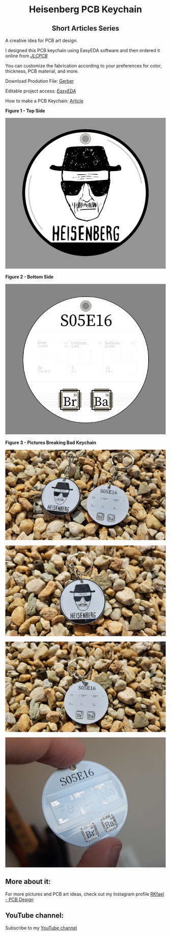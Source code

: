 <h1 align="center"> Heisenberg PCB Keychain </h1>

<h2 align="center"> Short Articles Series </h2>

A creative idea for PCB art design.

I designed this PCB keychain using EasyEDA software and then ordered it online from [*JLCPCB*](https://jlcpcb.com/?from=RMW)

You can customize the fabrication according to your preferences for color, thickness, PCB material, and more.

Download Prodution File: [Gerber](https://github.com/rkfael/PCB-Keychain-HEISENBERG/blob/main/Gerber_HEISENBERG_KEYCHAIN_2022-04-28.zip)

Editable project access: [*EasyEDA*](https://easyeda.com/editor#id=cf2536ff99944a6e9d98a40c2ae13138)

How to make a PCB Keychain: [Article](https://github.com/rkfael/PCB-Keychain)

**Figure 1 - Top Side**

![showcase](https://github.com/rkfael/PCB-Keychain-HEISENBERG/blob/main/rootimages/TopLayer_Finalizado.png)

**Figure 2 - Bottom Side**

![showcase](https://github.com/rkfael/PCB-Keychain-HEISENBERG/blob/main/rootimages/BottomLayer_Finalizado.png)

**Figure 3 - Pictures Breaking Bad Keychain**

![showcase](https://github.com/rkfael/PCB-Keychain-HEISENBERG/blob/main/rootimages/01.jpg)

![showcase](https://github.com/rkfael/PCB-Keychain-HEISENBERG/blob/main/rootimages/2.jpg)

![showcase](https://github.com/rkfael/PCB-Keychain-HEISENBERG/blob/main/rootimages/3.jpg)

![showcase](https://github.com/rkfael/PCB-Keychain-HEISENBERG/blob/main/rootimages/4.jpg)

## More about it:

For more pictures and PCB art ideas, check out my Instagram profile [RKfael - PCB Design](https://www.instagram.com/rkfael_pcb_design/)

## YouTube channel:

Subscribe to my [YouTube channel](https://www.youtube.com/channel/UCUXV45PUONuPi8HNMYXnK5g)

